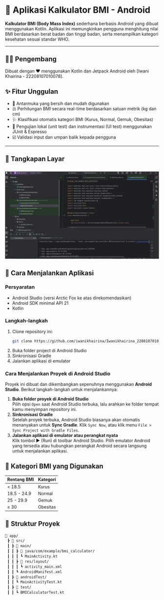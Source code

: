 
# 🧮 Aplikasi Kalkulator BMI - Android

**Kalkulator BMI (Body Mass Index)** sederhana berbasis Android yang dibuat menggunakan Kotlin. Aplikasi ini memungkinkan pengguna menghitung nilai BMI berdasarkan berat badan dan tinggi badan, serta menampilkan kategori kesehatan sesuai standar WHO.

---
## 👨‍💻 Pengembang
Dibuat dengan ❤️ menggunakan Kotlin dan Jetpack Android oleh [Iwani Khairina - 22208107010078].

## ✨ Fitur Unggulan

- 📲 Antarmuka yang bersih dan mudah digunakan
- ⚖️ Perhitungan BMI secara real-time berdasarkan satuan metrik (kg dan cm)
- 🩺 Klasifikasi otomatis kategori BMI (Kurus, Normal, Gemuk, Obesitas)
- 🧪 Pengujian lokal (unit test) dan instrumentasi (UI test) menggunakan JUnit & Espresso
- ☑️ Validasi input dan umpan balik kepada pengguna

---

## 📱 Tangkapan Layar

![Tangkapan Layar Aplikasi BMI](IMAGES/Screenshot-BMI.png)
---

## 🚀 Cara Menjalankan Aplikasi

### Persyaratan
- Android Studio (versi Arctic Fox ke atas direkomendasikan)
- Android SDK minimal API 21
- Kotlin

### Langkah-langkah
1. Clone repository ini:
   ```bash
   git clone https://github.com/iwanikhairina/Iwanikhairina_2208107010078.git

2. Buka folder project di Android Studio
3. Sinkronisasi Gradle
4. Jalankan aplikasi di emulator

### Cara Menjalankan Proyek di Android Studio
Proyek ini dibuat dan dikembangkan sepenuhnya menggunakan **Android Studio**. Berikut langkah-langkah untuk menjalankannya:
1. **Buka folder proyek di Android Studio**  
   Pilih opsi `Open` saat Android Studio terbuka, lalu arahkan ke folder tempat kamu menyimpan repository ini.
2. **Sinkronisasi Gradle**  
   Setelah proyek terbuka, Android Studio biasanya akan otomatis menanyakan untuk **Sync Gradle**. Klik `Sync Now`, atau klik menu `File > Sync Project with Gradle Files`.
3. **Jalankan aplikasi di emulator atau perangkat nyata**  
   Klik tombol ▶️ (Run) di toolbar Android Studio. Pilih emulator Android yang tersedia atau hubungkan perangkat Android secara langsung untuk menjalankan aplikasi.

## 🧠 Kategori BMI yang Digunakan

| Rentang BMI       | Kategori   |
|-------------------|------------|
| < 18.5            | Kurus      |
| 18.5 - 24.9       | Normal     |
| 25 - 29.9         | Gemuk      |
| ≥ 30              | Obesitas   |

## 📂 Struktur Proyek
```bash
📁 app/
 ┣ 📂 src/
 ┃ ┣ 📂 main/
 ┃ ┃ ┣ 📂 java/com/example/bmi_calculator/
 ┃ ┃ ┃ ┗ MainActivity.kt
 ┃ ┃ ┣ 📂 res/layout/
 ┃ ┃ ┃ ┗ activity_main.xml
 ┃ ┃ ┗ AndroidManifest.xml
 ┃ ┣ 📂 androidTest/
 ┃ ┃ ┗ MainActivityTest.kt
 ┃ ┣ 📂 test/
 ┃ ┃ ┗ BMICalculatorTest.kt
```

